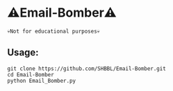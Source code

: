# ⚠️Email-Bomber⚠️
``
💀Not for educational purposes💀
``
## Usage:
```
git clone https://github.com/SHBBL/Email-Bomber.git
cd Email-Bomber
python Email_Bomber.py
```
